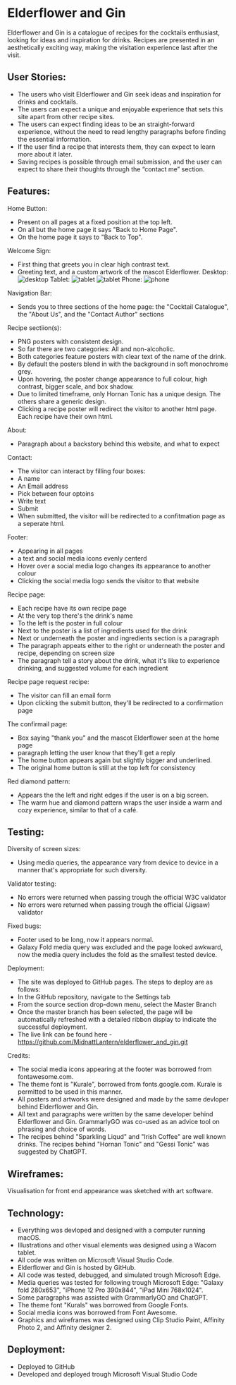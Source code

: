 Elderflower and Gin
======

Elderflower and Gin is a catalogue of recipes for the cocktails enthusiast, looking for ideas and inspiration for drinks. Recipes are presented in an aesthetically exciting way, making the visitation experience last after the visit.

User Stories:
------
- The users who visit Elderflower and Gin seek ideas and inspiration for drinks and cocktails.
- The users can expect a unique and enjoyable experience that sets this site apart from other recipe sites.
- The users can expect finding ideas to be an straight-forward experience, without the need to read lengthy paragraphs before finding the essential information.
- If the user find a recipe that interests them, they can expect to learn more about it later.
- Saving recipes is possible through email submission, and the user can expect to share their thoughts through the “contact me” section.

Features:
------

Home Button:
- Present on all pages at a fixed position at the top left.
- On all but the home page it says "Back to Home Page".
- On the home page it says to "Back to Top".

Welcome Sign:
- First thing that greets you in clear high contrast text.
- Greeting text, and a custom artwork of the mascot Elderflower.
Desktop:
![desktop](..static/images/desktop_home.png)
Tablet:
![tablet](..static/images/lying_tablet_home.png)
![tablet](..static/images/standing_tablet_home.png)
Phone:
![phone](..static/images/phone_home.png)

Navigation Bar:
- Sends you to three sections of the home page: the "Cocktail Catalogue", the "About Us", and the "Contact Author" sections

Recipe sectiion(s):
- PNG posters with consistent design.
- So far there are two categories: All and non-alcoholic.
- Both categories feature posters with clear text of the name of the drink.
- By default the posters blend in with the background in soft monochrome grey.
- Upon hovering, the poster change appearance to full colour, high contrast, bigger scale, and box shadow.
- Due to limited timeframe, only Hornan Tonic has a unique design. The others share a generic design.
- Clicking a recipe poster will redirect the visitor to another html page. Each recipe have their own html.

About:
- Paragraph about a backstory behind this website, and what to expect

Contact:
- The visitor can interact by filling four boxes:
- A name
- An Email address
- Pick between four optoins
- Write text
- Submit
- When submitted, the visitor will be redirected to a confitmation page as a seperate html.

Footer:
- Appearing in all pages
- a text and social media icons evenly centerd
- Hover over a social media logo changes its appearance to another colour
- Clicking the social media logo sends the visitor to that website

Recipe page:
- Each recipe have its own recipe page
- At the very top there's the drink's name
- To the left is the poster in full colour
- Next to the poster is a list of ingredients used for the drink
- Next or underneath the poster and ingredients section is a paragraph
- The paragraph appeats either to the right or underneath the poster and recipe, depending on screen size
- The paragraph tell a story about the drink, what it's like to experience drinking, and suggested volume for each ingredient

Recipe page request recipe:
- The visitor can fill an email form
- Upon clicking the submit button, they'll be redirected to a confirmation page

The confirmail page:
- Box saying "thank you" and the mascot Elderflower seen at the home page
- paragraph letting the user know that they'll get a reply
- The home button appears again but slightly bigger and underlined.
- The original home button is still at the top left for consistency

Red diamond pattern:
- Appears the the left and right edges if the user is on a big screen.
- The warm hue and diamond pattern wraps the user inside a warm and cozy experience, similar to that of a café.

Testing:
------
Diversity of screen sizes:
- Using media queries, the appearance vary from device to device in a manner that's appropriate for such diversity.

Validator testing:
- No errors were returned when passing trough the official W3C validator
- No errors were returned when passing trough the official (Jigsaw) validator

Fixed bugs:
- Footer used to be long, now it appears normal.
- Galaxy Fold media query was excluded and the page looked awkward, now the media query includes the fold as the smallest tested device.

Deployment:
- The site was deployed to GitHub pages. The steps to deploy are as follows:
- In the GitHub repository, navigate to the Settings tab
- From the source section drop-down menu, select the Master Branch
- Once the master branch has been selected, the page will be automatically refreshed with a detailed ribbon display to indicate the successful deployment.
- The live link can be found here - https://github.com/MidnattLantern/elderflower_and_gin.git

Credits:
- The social media icons appearing at the footer was borrowed from fontawesome.com.
- The theme font is "Kurale", borrowed from fonts.google.com. Kurale is permitted to be used in this manner.
- All posters and artworks were designed and made by the same devloper behind Elderflower and Gin.
- All text and paragraphs were written by the same developer behind Elderflower and Gin. GrammarlyGO was co-used as an advice tool on phrasing and choice of words.
- The recipes behind "Sparkling Liqud" and "Irish Coffee" are well known drinks. The recipes behind "Hornan Tonic" and "Gessi Tonic" was suggested by ChatGPT.

Wireframes:
------
Visualisation for front end appearance was sketched with art software.

Technology:
------
- Everything was devloped and designed with a computer running macOS.
- Illustrations and other visual elements was designed using a Wacom tablet.
- All code was written on Microsoft Visual Studio Code.
- Elderflower and Gin is hosted by GitHub.
- All code was tested, debugged, and simulated trough Microsoft Edge.
- Media queries was tested for following trough Microsoft Edge: "Galaxy fold 280x653", "iPhone 12 Pro 390x844", "iPad Mini 768x1024".
- Some paragraphs was assisted with GrammarlyGO and ChatGPT.
- The theme font "Kurals" was borrowed from Google Fonts.
- Social media icons was borrowed from Font Awesome.
- Graphics and wireframes was designed using Clip Studio Paint, Affinity Photo 2, and Affinity designer 2.

Deployment:
------
- Deployed to GitHub
- Developed and deployed trough Microsoft Visual Studio Code